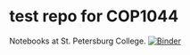 # test repo for COP1044
Notebooks at St. Petersburg College.
[![Binder](https://mybinder.org/badge_logo.svg)](https://mybinder.org/v2/gh/spcKatt/my_nbooks/main)
